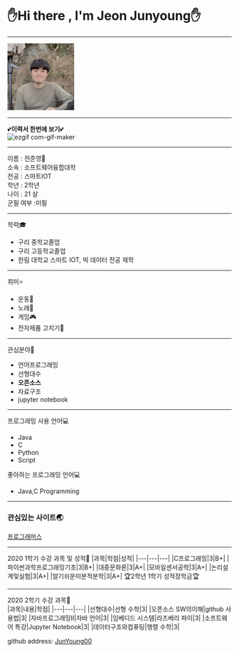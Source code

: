  # :raised_hand:Hi there , I'm Jeon Junyoung:raised_hand:
---
<img src=JJY.jpg height=150 widht=150>

---
:two_hearts:**이력서 한번에 보기**:two_hearts:     
![ezgif com-gif-maker](https://user-images.githubusercontent.com/71204818/97970718-4b2f6880-1e05-11eb-98bf-e964729e25ff.gif)

---
이름 : 전준영:boy:    
소속 : 소프트웨어융합대학    
전공 : 스마트IOT    
학년 : 2학년    
나이 : 21 살      
군필 여부 :미필   

---
학력:mortar_board:    
* 구리 중학교졸업   
* 구리 고등학교졸업   
* 한림 대학교 스마트 IOT, 빅 데이터 전공 재학

---
취미:star: 
* 운동:muscle:    
* 노래:microphone:   
* 게임:video_game:   
* 전자제품 고치기:hammer:   

---
관심분야:book:
* 언어프로그래밍
* 선형대수
* **오픈소스**
* 자료구조
* jupyter notebook

---
프로그래밍 사용 언어:computer:
* Java
* C
* Python
* Script

좋아하는 프로그래밍 언어:computer:  
* Java,C Programming

---
### 관심있는 사이트:earth_asia:   
[프로그래머스][programmers]

-------
 2020 1학기 수강 과목 및 성적:memo: 
 |과목|학점|성적|
 |---|---|---|
 |C프로그래밍|3|B+|
 |파이썬과학프로그래밍기초|3|B+|
 |대중문화론|3|A+|
 |모바일센서공학|3|A+|
 |논리설계및실험|3|A+| 
 |알기쉬운미분적분학|3|A+|
:trophy:2학년 1학기 성적장학금:trophy:    

--------
 2020 2학기 수강 과목:memo:  
 |과목|내용|학점|
 |---|---|---|
 |선형대수|선형 수학|3|
 |오픈소스 SW의이해|github 사용법|3|
 |자바프로그래밍II|자바 언어|3|
 |임베디드 시스템|라즈베리 파이|3|
 |소프트웨어 특강|Jupyter Notebook|3|
 |데이터구조와컴퓨팅|행렬 수학|3|
 
github address: [JunYoung00][github] 

[github]:http://github.com/Junyoung00
[programmers]:https://programmers.co.kr/
